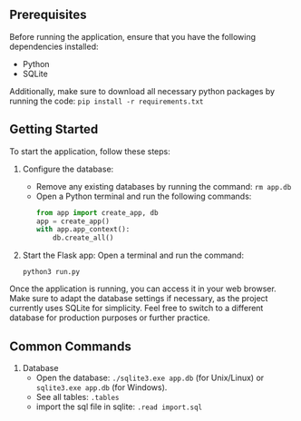 ## Prerequisites

Before running the application, ensure that you have the following dependencies installed:

- Python
- SQLite

Additionally, make sure to download all necessary python packages by running the code:
```pip install -r requirements.txt```

## Getting Started

To start the application, follow these steps:

1. Configure the database:
   - Remove any existing databases by running the command: `rm app.db`
   - Open a Python terminal and run the following commands:
     ```python
     from app import create_app, db
     app = create_app()
     with app.app_context():
         db.create_all()
     ```

2. Start the Flask app:
   Open a terminal and run the command:
   ```
   python3 run.py
   ```

Once the application is running, you can access it in your web browser. Make sure to adapt the database settings if necessary, as the project currently uses SQLite for simplicity. Feel free to switch to a different database for production purposes or further practice.

## Common Commands

1. Database
   - Open the database: `./sqlite3.exe app.db` (for Unix/Linux) or `sqlite3.exe app.db` (for Windows).
   - See all tables: `.tables`
   - import the sql file in sqlite: `.read import.sql`